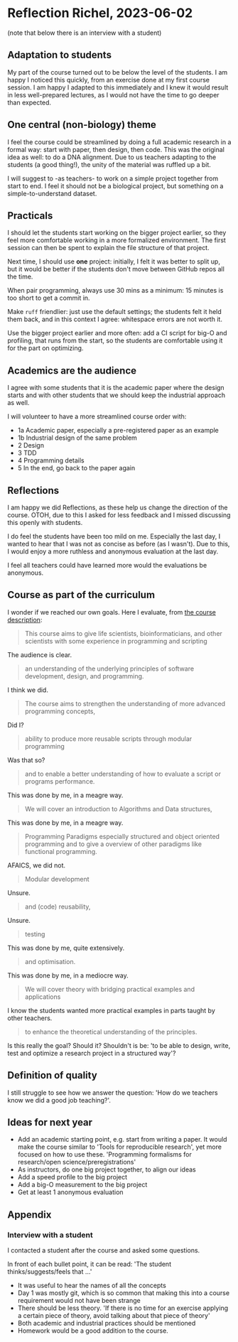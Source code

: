 # Reflection Richel, 2023-06-02

(note that below there is an interview with a student)

## Adaptation to students

My part of the course turned out to be below the level of the students.
I am happy I noticed this quickly, from an exercise done at my first
course session. I am happy I adapted to this immediately and I knew
it would result in less well-prepared lectures, as I would not
have the time to go deeper than expected. 

## One central (non-biology) theme

I feel the course could be streamlined by doing a full academic
research in a formal way: start with paper, then design, then code.
This was the original idea as well: to do a DNA alignment.
Due to us teachers adapting to the students (a good thing!),
the unity of the material was ruffled up a bit.

I will suggest to -as teachers- to work on a simple project together
from start to end. I feel it should not be a biological project, 
but something on a simple-to-understand dataset.

## Practicals

I should let the students start working on the bigger project earlier,
so they feel more comfortable working in a more formalized environment.
The first session can then be spent to explain the file structure of that project.

Next time, I should use **one** project:
initially, I felt it was better to split up, but it would be better
if the students don't move between GitHub repos all the time.

When pair programming, always use 30 mins as a minimum:
15 minutes is too short to get a commit in.

Make `ruff` friendlier: just use the default settings;
the students felt it held them back, and in this context
I agree: whitespace errors are not worth it.

Use the bigger project earlier and more often:
add a CI script for big-O and profiling,
that runs from the start, 
so the students are comfortable using it for the part 
on optimizing.

## Academics are the audience

I agree with some students that it is the academic paper
where the design starts and with other students that we should keep the
industrial approach as well.

I will volunteer to have a more streamlined course order with:

 * 1a Academic paper, especially a pre-registered paper as an example
 * 1b Industrial design of the same problem
 * 2 Design
 * 3 TDD
 * 4 Programming details
 * 5 In the end, go back to the paper again

## Reflections

I am happy we did Reflections, as these help us change the direction
of the course. OTOH, due to this I asked for less feedback and I missed
discussing this openly with students.

I do feel the students have been too mild on me.
Especially the last day, I wanted to hear that I was not as concise
as before (as I wasn't). Due to this, I would enjoy a more ruthless and
anonymous evaluation at the last day.

I feel all teachers could have learned more would the evaluations be 
anonymous.

## Course as part of the curriculum

I wonder if we reached our own goals. 
Here I evaluate, from [the course description](https://www.uppmax.uu.se/support/courses-and-workshops/programming-formalisms/):

> This course aims to give life scientists, bioinformaticians, and other scientists with some experience in programming and scripting 

The audience is clear.

> an understanding of the underlying principles of software development, design, and programming. 

I think we did.

> The course aims to strengthen the understanding of more advanced programming concepts, 

Did I?

> ability to produce more reusable scripts through modular programming 

Was that so?

> and to enable a better understanding of how to evaluate a script or programs performance.

This was done by me, in a meagre way.

> We will cover an introduction to Algorithms and Data structures, 

This was done by me, in a meagre way.

> Programming Paradigms especially structured and object oriented programming 
> and to give a overview of other paradigms like functional programming. 

AFAICS, we did not.

> Modular development 

Unsure.

> and (code) reusability, 

Unsure.

> testing 

This was done by me, quite extensively.

> and optimisation.

This was done by me, in a mediocre way.

> We will cover theory with bridging practical examples and applications 

I know the students wanted more practical examples in parts taught by other teachers.

> to enhance the theoretical understanding of the principles.

Is this really the goal? Should it? 
Shouldn't is be: 'to be able to design, write, test and optimize a research project in a structured way'?

## Definition of quality

I still struggle to see how we answer the question: 'How do we teachers
know we did a good job teaching?'. 

## Ideas for next year

 * Add an academic starting point, e.g. start from writing a paper.
   It would make the course similar to 'Tools for reproducible research',
   yet more focused on how to use these.
   'Programming formalisms for research/open science/preregistrations'
 * As instructors, do one big project together, to align our ideas
 * Add a speed profile to the big project
 * Add a big-O measurement to the big project
 * Get at least 1 anonymous evaluation

## Appendix

### Interview with a student

I contacted a student after the course and asked some questions.

In front of each bullet point, it can be read: 'The student thinks/suggests/feels that ...'

 * It was useful to hear the names of all the concepts
 * Day 1 was mostly git, which is so common that making this into a course
   requirement would not have been strange
 * There should be less theory. 'If there is no time for an exercise applying
   a certain piece of theory, avoid talking about that piece of theory'
 * Both academic and industrial practices should be mentioned
 * Homework would be a good addition to the course.
